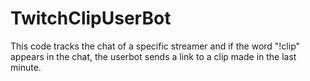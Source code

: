 # TwitchClipUserBot
This code tracks the chat of a specific streamer and if the word "!clip" appears in the chat, the userbot sends a link to a clip made in the last minute.
